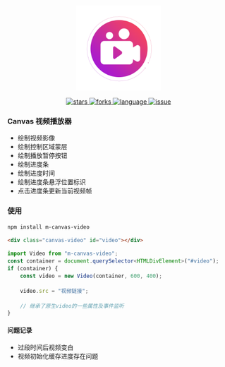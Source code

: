 <p align="center">
    <img style="width: 192px;" src="/public/favicon.png" />
</p>

<p align="center">
    <a href="https://github.com/moneyinto/canvas-ppt/stargazers" target="_black">
        <img src="https://img.shields.io/github/stars/moneyinto/canvas-video?logo=github" alt="stars" />
    </a>
    <a href="https://www.github.com/moneyinto/canvas-ppt/network/members" target="_black">
        <img src="https://img.shields.io/github/forks/moneyinto/canvas-video?logo=github" alt="forks" />
    </a>
    <a href="https://www.typescriptlang.org" target="_black">
        <img src="https://img.shields.io/badge/language-TypeScript-blue.svg" alt="language">
    </a>
    <a href="https://github.com/moneyinto/canvas-video/issues" target="_black">
        <img src="https://img.shields.io/github/issues-closed/moneyinto/canvas-video.svg" alt="issue">
    </a>
</p>

### Canvas 视频播放器

- 绘制视频影像
- 绘制控制区域蒙层
- 绘制播放暂停按钮
- 绘制进度条
- 绘制进度时间
- 绘制进度条悬浮位置标识
- 点击进度条更新当前视频帧

### 使用
```shell
npm install m-canvas-video
```

```html
<div class="canvas-video" id="video"></div>
```

```ts
import Video from "m-canvas-video";
const container = document.querySelector<HTMLDivElement>("#video");
if (container) {
    const video = new Video(container, 600, 400);

    video.src = "视频链接";

    // 继承了原生video的一些属性及事件监听
}
```

#### 问题记录
- 过段时间后视频变白
- 视频初始化缓存进度存在问题
